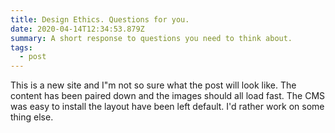```yaml
---
title: Design Ethics. Questions for you.
date: 2020-04-14T12:34:53.879Z
summary: A short response to questions you need to think about.
tags:
  - post
---
```

This is a new site and I"m not so sure what the post will look like. The content has been paired down and the images should all load fast. The CMS was easy to install the layout have been left default. I'd rather work on some thing else.